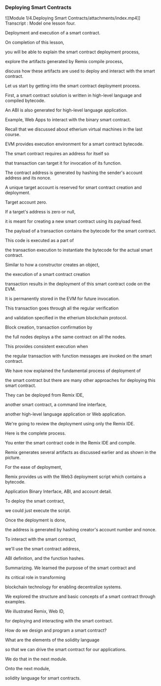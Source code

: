 ### Deploying Smart Contracts
![[Module 1/4.Deploying Smart Contracts/attachments/index.mp4]]
Transcript :
Model one lesson four. 

Deployment and execution of a smart contract. 

On completion of this lesson, 

you will be able to explain the smart contract deployment process, 

explore the artifacts generated by Remix compile process, 

discuss how these artifacts are used to deploy and interact with the smart contract. 

Let us start by getting into the smart contract deployment process. 

First, a smart contract solution is written in high-level language and compiled bytecode. 

An ABI is also generated for high-level language application. 

Example, Web Apps to interact with the binary smart contract. 

Recall that we discussed about etherium virtual machines in the last course. 

EVM provides execution environment for a smart contract bytecode. 

The smart contract requires an address for itself so 

that transaction can target it for invocation of its function. 

The contract address is generated by hashing the sender's account address and its nonce. 

A unique target account is reserved for smart contract creation and deployment. 

Target account zero. 

If a target's address is zero or null, 

it is meant for creating a new smart contract using its payload feed. 

The payload of a transaction contains the bytecode for the smart contract. 

This code is executed as a part of 

the transaction execution to instantiate the bytecode for the actual smart contract. 

Similar to how a constructor creates an object, 

the execution of a smart contract creation 

transaction results in the deployment of this smart contract code on the EVM. 

It is permanently stored in the EVM for future invocation. 

This transaction goes through all the regular verification 

and validation specified in the etherium blockchain protocol. 

Block creation, transaction confirmation by 

the full nodes deploys a the same contract on all the nodes. 

This provides consistent execution when 

the regular transaction with function messages are invoked on the smart contract. 

We have now explained the fundamental process of deployment of 

the smart contract but there are many other approaches for deploying this smart contract. 

They can be deployed from Remix IDE, 

another smart contract, a command line interface, 

another high-level language application or Web application. 

We're going to review the deployment using only the Remix IDE. 

Here is the complete process. 

You enter the smart contract code in the Remix IDE and compile. 

Remix generates several artifacts as discussed earlier and as shown in the picture. 

For the ease of deployment, 

Remix provides us with the Web3 deployment script which contains a bytecode. 

Application Binary Interface, ABI, and account detail. 

To deploy the smart contract, 

we could just execute the script. 

Once the deployment is done, 

the address is generated by hashing creator's account number and nonce. 

To interact with the smart contract, 

we'll use the smart contract address, 

ABI definition, and the function hashes. 

Summarizing. We learned the purpose of the smart contract and 

its critical role in transforming 

blockchain technology for enabling decentralize systems. 

We explored the structure and basic concepts of a smart contract through examples. 

We illustrated Remix, Web ID, 

for deploying and interacting with the smart contract. 

How do we design and program a smart contract? 

What are the elements of the solidity language 

so that we can drive the smart contract for our applications. 

We do that in the next module. 

Onto the next module, 

solidity language for smart contracts.